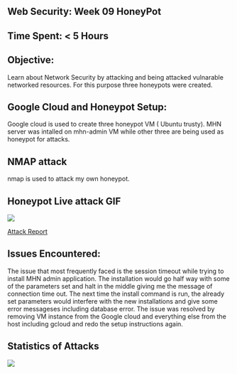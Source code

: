 ## Web Security: Week 09 HoneyPot

## Time Spent: < 5 Hours

## Objective:
   Learn about Network Security by attacking and being attacked vulnarable networked resources. For this purpose three honeypots were created.

## Google Cloud and Honeypot Setup:
   Google cloud is used to create three honeypot VM ( Ubuntu trusty). MHN server was intalled on mhn-admin VM while other three are being used as honeypot for attacks.
  
## NMAP attack
   nmap is used to attack my own honeypot.
  
## Honeypot Live attack GIF
![](https://github.com/ahamedbashir/WebSecurityCodepath/blob/master/Week09/week9.gif)

[Attack Report](https://github.com/ahamedbashir/WebSecurityCodepath/blob/master/Week09/session.json)

## Issues Encountered:
   The issue that most frequently faced is the session timeout while trying to install MHN admin application. The installation would go half way with some of the parameters set and halt in the middle giving me the message of connection time out. The next time the install command is run, the already set parameters would interfere with the new installations and give some error messageses including database error. The issue was resolved by removing VM instance from the Google cloud and everything else from the host including gcloud and redo the setup instructions again.
    
## Statistics of Attacks
![](https://github.com/ahamedbashir/WebSecurityCodepath/blob/master/Week09/attack%20summery.png)
